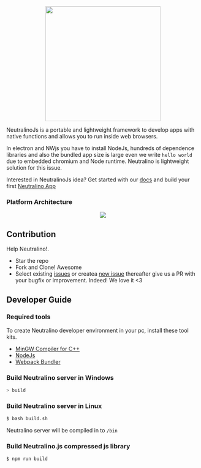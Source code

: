 <div align="center">
  <img src="https://cdn.rawgit.com/neutralinojs/neutralinojs.github.io/b667f2c2/docs/nllogo.png" style="width:300px;"/>
</div>

NeutralinoJs is a portable and lightweight framework to develop apps with native functions and allows you to run inside web browsers. 

In electron and NWjs you have to install NodeJs, hundreds of dependence libraries and also the bundled app size is large even we write `hello world` due to embedded chromium and Node runtime. Neutralino is lightweight solution for this issue.

Interested in NeutralinoJs idea? Get started with our [docs](https://neutralinojs.github.io/docs/#/) and build your first [Neutralino App](https://neutralinojs.github.io/docs/#/gettingstarted/firstapp) 

### Platform Architecture

<div align="center">
  <img src="https://rawgit.com/neutralinojs/neutralinojs.github.io/master/docs/architecture.png">
</div>

## Contribution

Help Neutralino!.

- Star the repo
- Fork and Clone! Awesome
- Select existing [issues](https://github.com/neutralinojs/neutralinojs/issues) or createa [new issue](https://github.com/neutralinojs/neutralinojs/issues/new) thereafter give us a PR with your bugfix or improvement. Indeed! We love it <3 

## Developer Guide

### Required tools 

To create Neutralino developer environment in your pc, install these tool kits.

- [MinGW Compiler for C++](http://mingw.org/)
- [NodeJs](https://nodejs.org/en/download/)
- [Webpack Bundler](https://webpack.js.org/)

### Build Neutralino server in Windows

```bash
> build
```

### Build Neutralino server in Linux

```bash
$ bash build.sh
```

Neutralino server will be compiled in to `/bin`

### Build Neutralino.js compressed js library

```bash
$ npm run build
```





